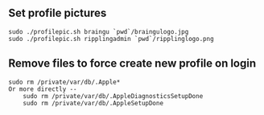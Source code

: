 ## Set profile pictures
```console
sudo ./profilepic.sh braingu `pwd`/braingulogo.jpg 
sudo ./profilepic.sh ripplingadmin `pwd`/ripplinglogo.png 
```

## Remove files to force create new profile on login
```console
sudo rm /private/var/db/.Apple*
Or more directly --
    sudo rm /private/var/db/.AppleDiagnosticsSetupDone
    sudo rm /private/var/db/.AppleSetupDone
```